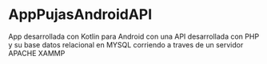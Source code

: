 # AppPujasAndroidAPI
App desarrollada con Kotlin para Android con una API desarrollada con PHP y su base datos relacional en MYSQL  corriendo a traves de un servidor APACHE XAMMP
